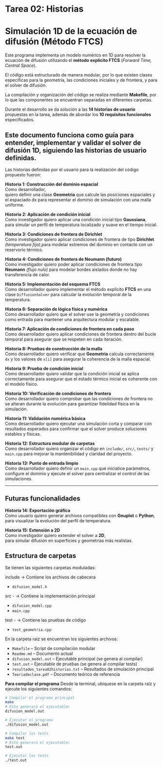 # Tarea 02: Historias 
# Simulación 1D de la ecuación de difusión (Método FTCS)


Este programa implementa un modelo numérico en 1D para resolver la ecuación de difusión utilizando el **método explícito FTCS** (*Forward Time, Central Space*).  

El código está estructurado de manera modular, por lo que existen clases específicas para la geometría, las condiciones iniciales y de frontera, y para el solver de difusión.

La compilación y organización del código se realiza mediante **Makefile**, por lo que las componentes se encuentran separadas en diferentes carpetas.

Durante el desarrollo se da solución a las **14 historias de usuario** propuestas en la tarea, además de abordar los **10 requisitos funcionales** especificados.

Este documento funciona como guía para entender, implementar y validar el solver de difusión 1D, siguiendo las historias de usuario definidas.
---
Las historias definidas por el usuario para la realización del código propuesto fueron: 

**Historia 1: Construcción del dominio espacial**  
Como desarrollador,  
quiero definir una clase **Geometria** que calcule las posiciones espaciales y el espaciado dx para representar el dominio de simulación con una malla uniforme.

**Historia 2: Aplicación de condición inicial**  
Como investigador quiero aplicar una condición inicial tipo **Gaussiana**,  
para simular un perfil de temperatura localizado y suave en el tiempo inicial.

**Historia 3: Condiciones de frontera de Dirichlet**  
Como investigador quiero aplicar condiciones de frontera de tipo **Dirichlet** *(temperatura fija)*,para modelar extremos del dominio en contacto con un reservorio térmico.

**Historia 4: Condiciones de frontera de Neumann (futuro)**  
Como investigador quiero poder aplicar condiciones de frontera tipo **Neumann** *(flujo nulo)* para modelar bordes aislados donde no hay transferencia de calor.

**Historia 5: Implementación del esquema FTCS**  
Como desarrollador quiero implementar el método explícito **FTCS** en una clase `DiffusionSolver` para calcular la evolución temporal de la temperatura.

**Historia 6: Separación de lógica física y numérica**  
Como desarrollador quiero que el solver use la geometría y condiciones como entrada para mantener una arquitectura modular y escalable.

**Historia 7: Aplicación de condiciones de frontera en cada paso**  
Como desarrollador quiero aplicar condiciones de frontera dentro del bucle temporal para asegurar que se respeten en cada iteración.

**Historia 8: Pruebas de construcción de la malla**  
Como desarrollador quiero verificar que **Geometria** calcula correctamente `dx` y los valores de `x[i]` para asegurar la coherencia de la malla espacial.

**Historia 9: Prueba de condición inicial**  
Como desarrollador quiero validar que la condición inicial se aplica correctamente para asegurar que el estado térmico inicial es coherente con el modelo físico.

**Historia 10: Verificación de condiciones de frontera**  
Como desarrollador quiero comprobar que las condiciones de frontera no se alteran durante la evolución para garantizar fidelidad física en la simulación.

**Historia 11: Validación numérica básica**  
Como desarrollador quiero ejecutar una simulación corta y comparar con resultados esperados para confirmar que el solver produce soluciones estables y físicas.

**Historia 12: Estructura modular de carpetas**  
Como desarrollador quiero organizar el código en `include/`, `src/`, `tests/` y `main.cpp` para mejorar la mantenibilidad y claridad del proyecto.

**Historia 13: Punto de entrada limpio**  
Como desarrollador quiero definir un `main.cpp` que inicialice parámetros, configure el dominio y ejecute el solver para centralizar el control de las simulaciones.

---

## Futuras funcionalidades

**Historia 14: Exportación gráfica**  
Como usuario quiero generar archivos compatibles con **Gnuplot** o **Python**,  
para visualizar la evolución del perfil de temperatura.

**Historia 15: Extensión a 2D**  
Como investigador quiero extender el solver a **2D**,  
para simular difusión en superficies y geometrías más realistas.

## Estructura de carpetas

Se tienen las siguientes carpetas moduladas: 

include → Contiene los archivos de cabecera  
  - `difusion_model.h`  

src - → Contiene la implementación principal  
  - `difusion_model.cpp`  
  - `main.cpp`
  
test - → Contiene las pruebas de código
  - `test_geometria.cpp`  

En la carpeta raíz se encuentran los siguientes archivos:  
- `Makefile` – Script de compilación modular  
- `Readme.md` – Documento actual  
- `difusion_model.out` – Ejecutable principal (se genera al compilar)  
- `test.out` – Ejecutable de pruebas (se genera al compilar tests)  
- `resultados_tarea02historias.txt` – Resultados de simulación principal  
- `Teoriadeclase.pdf` – Documento teórico de referencia   


**Para compilar el programa**
Desde la terminal, ubiquese en la carpeta raíz y ejecute los siguientes comandos: 

```bash
# Compilar el programa principal
make
# Esto generará el ejecutable:
difusion_model.out

# Ejecutar el programa
./difusion_model.out

# Compilar los tests
make test
# Esto generará el ejecutable:
test.out

# Ejecutar los tests
./test.out

